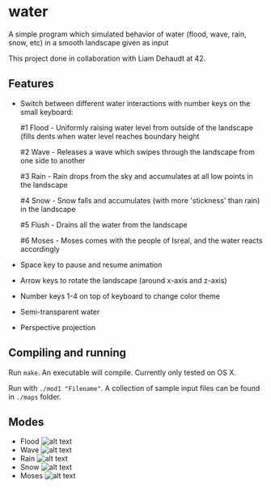 # water
A simple program which simulated behavior of water (flood, wave, rain, snow, etc) in a smooth landscape given as input

This project done in collaboration with Liam Dehaudt at 42.

## Features
* Switch between different water interactions with number keys on the small keyboard:

  #1 Flood - Uniformly raising water level from outside of the landscape (fills dents when water level reaches boundary height
  
  #2 Wave - Releases a wave which swipes through the landscape from one side to another
  
  #3 Rain - Rain drops from the sky and accumulates at all low points in the landscape
  
  #4 Snow - Snow falls and accumulates (with more 'stickness' than rain) in the landscape
  
  #5 Flush - Drains all the water from the landscape
  
  #6 Moses - Moses comes with the people of Isreal, and the water reacts accordingly
* Space key to pause and resume animation
* Arrow keys to rotate the landscape (around x-axis and z-axis)
* Number keys 1-4 on top of keyboard to change color theme
* Semi-transparent water
* Perspective projection

## Compiling and running
Run `make`. An executable will compile. Currently only tested on OS X.

Run with `./mod1 "Filename"`. A collection of sample input files can be found in `./maps` folder.

## Modes
* Flood
![alt text](https://github.com/conanwu777/water/blob/master/1.png)
* Wave
![alt text](https://github.com/conanwu777/water/blob/master/2.png)
* Rain
![alt text](https://github.com/conanwu777/water/blob/master/3.png)
* Snow
![alt text](https://github.com/conanwu777/water/blob/master/4.png)
* Moses
![alt text](https://github.com/conanwu777/water/blob/master/5.png)
